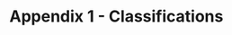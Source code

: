 # Appendix 1 - Classifications

<!--
## Vesica Piscis

## Six-petal rosette

## Class 1

## Class 2

## Class 3

## Class n

## Class p
-->

